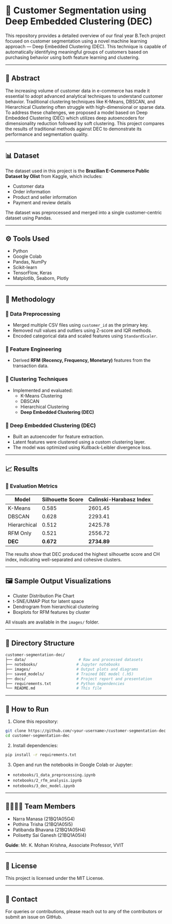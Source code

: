 # 🧠 Customer Segmentation using Deep Embedded Clustering (DEC)

This repository provides a detailed overview of our final year B.Tech project focused on customer segmentation using a novel machine learning approach — Deep Embedded Clustering (DEC). This technique is capable of automatically identifying meaningful groups of customers based on purchasing behavior using both feature learning and clustering.

---

## 📑 Abstract

The increasing volume of customer data in e-commerce has made it essential to adopt advanced analytical techniques to understand customer behavior. Traditional clustering techniques like K-Means, DBSCAN, and Hierarchical Clustering often struggle with high-dimensional or sparse data. To address these challenges, we proposed a model based on Deep Embedded Clustering (DEC) which utilizes deep autoencoders for dimensionality reduction followed by soft clustering. This project compares the results of traditional methods against DEC to demonstrate its performance and segmentation quality.

---

## 📊 Dataset

The dataset used in this project is the **Brazilian E-Commerce Public Dataset by Olist** from Kaggle, which includes:

- Customer data
- Order information
- Product and seller information
- Payment and review details

The dataset was preprocessed and merged into a single customer-centric dataset using Pandas.

---

## ⚙️ Tools Used

- Python
- Google Colab
- Pandas, NumPy
- Scikit-learn
- TensorFlow, Keras
- Matplotlib, Seaborn, Plotly

---

## 🧪 Methodology

### 🔹 Data Preprocessing
- Merged multiple CSV files using `customer_id` as the primary key.
- Removed null values and outliers using Z-score and IQR methods.
- Encoded categorical data and scaled features using `StandardScaler`.

### 🔹 Feature Engineering
- Derived **RFM (Recency, Frequency, Monetary)** features from the transaction data.

### 🔹 Clustering Techniques
- Implemented and evaluated:
  - K-Means Clustering
  - DBSCAN
  - Hierarchical Clustering
  - **Deep Embedded Clustering (DEC)**

### 🔹 Deep Embedded Clustering (DEC)
- Built an autoencoder for feature extraction.
- Latent features were clustered using a custom clustering layer.
- The model was optimized using Kullback-Leibler divergence loss.

---

## 📈 Results

### 🧪 Evaluation Metrics

| Model         | Silhouette Score | Calinski-Harabasz Index |
|---------------|------------------|--------------------------|
| K-Means       | 0.585            | 2601.45                  |
| DBSCAN        | 0.628            | 2293.41                  |
| Hierarchical  | 0.512            | 2425.78                  |
| RFM Only      | 0.521            | 2556.72                  |
| **DEC**       | **0.672**        | **2734.89**              |

The results show that DEC produced the highest silhouette score and CH index, indicating well-separated and cohesive clusters.

---

## 🖼 Sample Output Visualizations

- Cluster Distribution Pie Chart
- t-SNE/UMAP Plot for latent space
- Dendrogram from hierarchical clustering
- Boxplots for RFM features by cluster

All visuals are available in the `images/` folder.

---

## 📂 Directory Structure

```bash
customer-segmentation-dec/
├── data/                       # Raw and processed datasets
├── notebooks/                 # Jupyter notebooks
├── images/                    # Output plots and diagrams
├── saved_models/              # Trained DEC model (.h5)
├── docs/                      # Project report and presentation
├── requirements.txt           # Python dependencies
└── README.md                  # This file
```

---

## 📄 How to Run

1. Clone this repository:
```bash
git clone https://github.com/<your-username>/customer-segmentation-dec.git
cd customer-segmentation-dec
```

2. Install dependencies:
```bash
pip install -r requirements.txt
```

3. Open and run the notebooks in Google Colab or Jupyter:
- `notebooks/1_data_preprocessing.ipynb`
- `notebooks/2_rfm_analysis.ipynb`
- `notebooks/3_dec_model.ipynb`

---

## 👨‍👩‍👧‍👦 Team Members

- Narra Manasa (21BQ1A05G4)
- Pothina Trisha (21BQ1A05I5)
- Patibanda Bhavana (21BQ1A05H4)
- Polisetty Sai Ganesh (21BQ1A05I4)

**Guide**: Mr. K. Mohan Krishna, Associate Professor, VVIT

---

## 📜 License

This project is licensed under the MIT License.

---

## 📧 Contact

For queries or contributions, please reach out to any of the contributors or submit an issue on GitHub.
